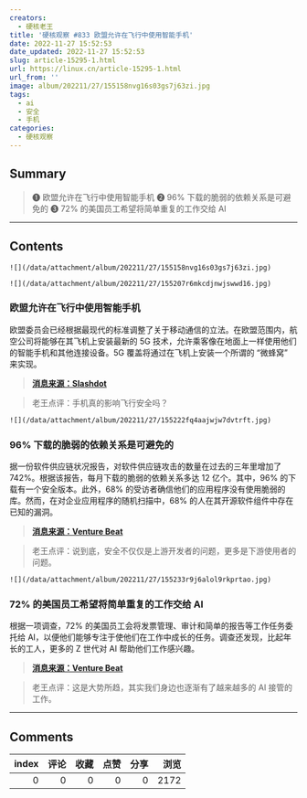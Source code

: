 ```yaml
---
creators:
  - 硬核老王
title: '硬核观察 #833 欧盟允许在飞行中使用智能手机'
date: 2022-11-27 15:52:53
date_updated: 2022-11-27 15:52:53
slug: article-15295-1.html
url: https://linux.cn/article-15295-1.html
url_from: ''
image: album/202211/27/155158nvg16s03gs7j63zi.jpg
tags:
  - ai
  - 安全
  - 手机
categories:
  - 硬核观察
---
```


## Summary

> ❶ 欧盟允许在飞行中使用智能手机
> ❷ 96% 下载的脆弱的依赖关系是可避免的
> ❸ 72% 的美国员工希望将简单重复的工作交给 AI

***

<!-- more -->

## Contents

`![](/data/attachment/album/202211/27/155158nvg16s03gs7j63zi.jpg)`

`![](/data/attachment/album/202211/27/155207r6mkcdjnwjswwd16.jpg)`

### 欧盟允许在飞行中使用智能手机

欧盟委员会已经根据最现代的标准调整了关于移动通信的立法。在欧盟范围内，航空公司将能够在其飞机上安装最新的 5G 技术，允许乘客像在地面上一样使用他们的智能手机和其他连接设备。5G 覆盖将通过在飞机上安装一个所谓的 “微蜂窝” 来实现。

> 
> **[消息来源：Slashdot](https://mobile.slashdot.org/story/22/11/25/1450204/eu-allows-smartphones-during-flights)**
> 
> 
> 

> 
> 老王点评：手机真的影响飞行安全吗？
> 
> 
> 

`![](/data/attachment/album/202211/27/155222fq4aajwjw7dvtrft.jpg)`

### 96% 下载的脆弱的依赖关系是可避免的

据一份软件供应链状况报告，对软件供应链攻击的数量在过去的三年里增加了 742%。根据该报告，每月下载的脆弱的依赖关系多达 12 亿个。其中，96% 的下载有一个安全版本。此外，68% 的受访者确信他们的应用程序没有使用脆弱的库。然而，在对企业应用程序的随机扫描中，68% 的人在其开源软件组件中存在已知的漏洞。

> 
> **[消息来源：Venture Beat](https://venturebeat.com/security/report-96-of-vulnerable-open-source-downloads-are-avoidable/)**
> 
> 
> 

> 
> 老王点评：说到底，安全不仅仅是上游开发者的问题，更多是下游使用者的问题。
> 
> 
> 

`![](/data/attachment/album/202211/27/155233r9j6alol9rkprtao.jpg)`

### 72% 的美国员工希望将简单重复的工作交给 AI

根据一项调查，72% 的美国员工会将发票管理、审计和简单的报告等工作任务委托给 AI，以便他们能够专注于使他们在工作中成长的任务。调查还发现，比起年长的工人，更多的 Z 世代对 AI 帮助他们工作感兴趣。

> 
> **[消息来源：Venture Beat](https://venturebeat.com/ai/72-of-u-s-workers-want-to-delegate-mundane-tasks-to-ai/)**
> 
> 
> 

> 
> 老王点评：这是大势所趋，其实我们身边也逐渐有了越来越多的 AI 接管的工作。
> 
> 
>

***

## Comments


|   index |   评论 |   收藏 |   点赞 |   分享 |   浏览 |
|--------:|-------:|-------:|-------:|-------:|-------:|
|       0 |      0 |      0 |      0 |      0 |   2172 |
